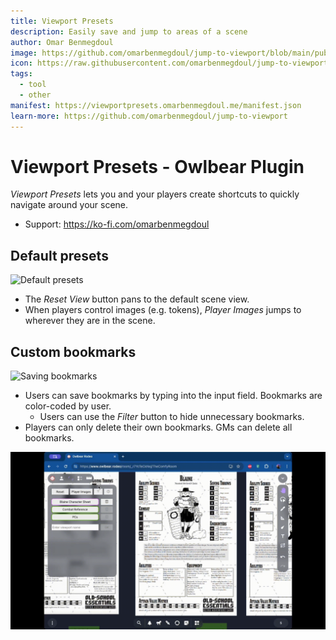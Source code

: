 ```yaml
---
title: Viewport Presets
description: Easily save and jump to areas of a scene
author: Omar Benmegdoul
image: https://github.com/omarbenmegdoul/jump-to-viewport/blob/main/public/hero.png?raw=true
icon: https://raw.githubusercontent.com/omarbenmegdoul/jump-to-viewport/4729cda3c2f9e4d9c351cae70ed5d2f4713210d1/public/icon.svg
tags:
  - tool
  - other
manifest: https://viewportpresets.omarbenmegdoul.me/manifest.json
learn-more: https://github.com/omarbenmegdoul/jump-to-viewport
---
```


# Viewport Presets - Owlbear Plugin

_Viewport Presets_ lets you and your players create shortcuts to quickly navigate around your scene. 
- Support: https://ko-fi.com/omarbenmegdoul

## Default presets
<img src="https://github.com/omarbenmegdoul/jump-to-viewport/blob/publication/public/presets.gif?raw=true" alt="Default presets" width="600"/>

- The _Reset View_ button pans to the default scene view.
- When players control images (e.g. tokens), _Player Images_ jumps to wherever they are in the scene.

## Custom bookmarks
<img src="https://github.com/omarbenmegdoul/jump-to-viewport/blob/publication/public/bookmarks.gif?raw=true" alt="Saving bookmarks" width="600"/>

- Users can save bookmarks by typing into the input field. Bookmarks are color-coded by user.
  - Users can use the _Filter_ button to hide unnecessary bookmarks.
- Players can only delete their own bookmarks. GMs can delete all bookmarks.
<img src="https://github.com/omarbenmegdoul/jump-to-viewport/blob/publication/public/filters.gif?raw=true" alt="Toggling filters" width="600"/>
